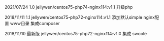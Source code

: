 2021/07/24
1.0 jellywen/centos75-php74-nginx114:v1.1
升级php

2018/11/11
1.1 jellywen/centos75-php72-nginx114:v1.1
添加默认simple nginx配置 www目录
集成composer

2018/11/10
最新版 jellywen/centos75-php72-nginx114:v1.0
集成 swoole